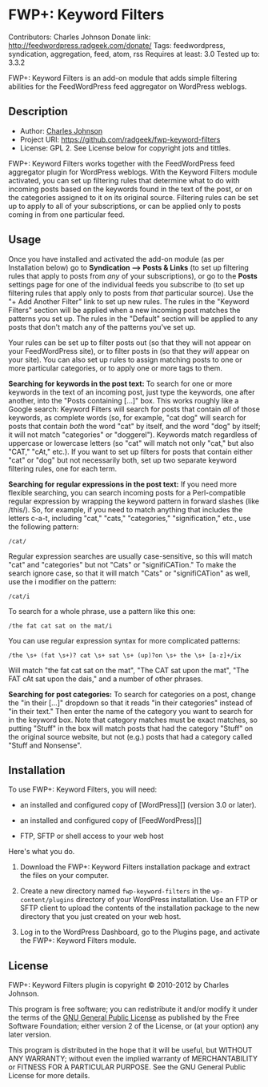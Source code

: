 FWP+: Keyword Filters
=====================
Contributors: Charles Johnson
Donate link: http://feedwordpress.radgeek.com/donate/
Tags: feedwordpress, syndication, aggregation, feed, atom, rss
Requires at least: 3.0
Tested up to: 3.3.2

FWP+: Keyword Filters is an add-on module that adds simple filtering abilities
for the FeedWordPress feed aggregator on WordPress weblogs.

Description
-----------

* Author: [Charles Johnson](http://radgeek.com/contact)
* Project URI: <https://github.com/radgeek/fwp-keyword-filters>
* License: GPL 2. See License below for copyright jots and tittles.

FWP+: Keyword Filters works together with the FeedWordPress feed aggregator plugin
for WordPress weblogs. With the Keyword Filters module activated, you can set up
filtering rules that determine what to do with incoming posts based on the keywords
found in the text of the post, or on the categories assigned to it on its original
source. Filtering rules can be set up to apply to all of your subscriptions, or
can be applied only to posts coming in from one particular feed.

Usage
-----
Once you have installed and activated the add-on module (as per Installation below)
go to **Syndication --> Posts & Links** (to set up filtering rules that apply to
posts from *any* of your subscriptions), or go to the **Posts** settings page for
one of the individual feeds you subscribe to (to set up filtering rules that apply
only to posts from *that* particular source). Use the "+ Add Another Filter" link
to set up new rules. The rules in the "Keyword Filters" section will be applied
when a new incoming post matches the patterns you set up. The rules in the
"Default" section will be applied to any posts that don't match any of the patterns
you've set up.

Your rules can be set up to filter posts out (so that they will not appear on your
FeedWordPress site), or to filter posts in (so that they *will* appear on your
site). You can also set up rules to assign matching posts to one or more particular
categories, or to apply one or more tags to them.

**Searching for keywords in the post text:** To search for one or more keywords in
the text of an incoming post, just type the keywords, one after another, into the
"Posts containing [...]" box. This works roughly like a Google search: Keyword
Filters will search for posts that contain *all* of those keywords, as complete
words (so, for example, "cat dog" will search for posts that contain *both* the
word "cat" by itself, and the word "dog" by itself; it will not match "categories"
or "doggerel"). Keywords match regardless of uppercase or lowercase letters (so
"cat" will match not only "cat," but also "CAT," "cAt," etc.). If you want to set
up filters for posts that contain either "cat" or "dog" but not necessarily both,
set up two separate keyword filtering rules, one for each term.

**Searching for regular expressions in the post text:** If you need more flexible
searching, you can search incoming posts for a Perl-compatible regular expression
by wrapping the keyword pattern in forward slashes (like /this/). So, for
example, if you need to match anything that includes the letters c-a-t, including
"cat," "cats," "categories," "signification," etc., use the following pattern:

	/cat/

Regular expression searches are usually case-sensitive, so this will match "cat"
and "categories" but not "Cats" or "signifiCATion." To make the search ignore
case, so that it will match "Cats" or "signifiCATion" as well, use the i modifier
on the pattern:

	/cat/i	

To search for a whole phrase, use a pattern like this one:

	/the fat cat sat on the mat/i

You can use regular expression syntax for more complicated patterns:

	/the \s+ (fat \s+)? cat \s+ sat \s+ (up)?on \s+ the \s+ [a-z]+/ix

Will match "the fat cat sat on the mat", "The CAT sat upon the mat", "The FAT cAt
sat upon the dais," and a number of other phrases.

**Searching for post categories:** To search for categories on a post, change the
"in their [...]" dropdown so that it reads "in their categories" instead of "in
their text." Then enter the name of the category you want to search for in the
keyword box. Note that category matches must be exact matches, so putting "Stuff"
in the box will match posts that had the category "Stuff" on the original source
website, but not (e.g.) posts that had a category called "Stuff and Nonsense".

Installation
------------

To use FWP+: Keyword Filters, you will need:

* 	an installed and configured copy of [WordPress][] (version 3.0 or later).

*	an installed and configured copy of [FeedWordPress][]

*	FTP, SFTP or shell access to your web host

Here's what you do.

1.	Download the FWP+: Keyword Filters installation package and extract the files
	on your computer. 

2.	Create a new directory named `fwp-keyword-filters` in the `wp-content/plugins`
	directory of your WordPress installation. Use an FTP or SFTP client to upload
	the contents of the installation package to the new directory that you just
	created on your web host.

3.	Log in to the WordPress Dashboard, go to the Plugins page, and activate the
	FWP+: Keyword Filters module.

License
-------
FWP+: Keyword Filters plugin is copyright © 2010-2012 by Charles Johnson.

This program is free software; you can redistribute it and/or modify it under
the terms of the [GNU General Public License][] as published by the Free
Software Foundation; either version 2 of the License, or (at your option) any
later version.

This program is distributed in the hope that it will be useful, but WITHOUT ANY
WARRANTY; without even the implied warranty of MERCHANTABILITY or FITNESS FOR A
PARTICULAR PURPOSE. See the GNU General Public License for more details.

  [GNU General Public License]: http://www.gnu.org/copyleft/gpl.html

